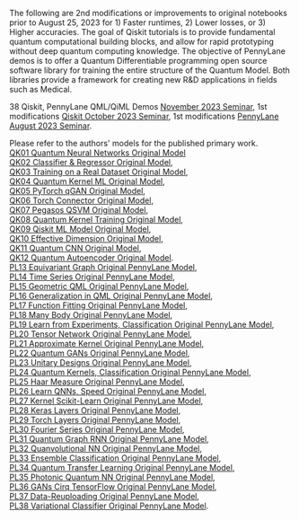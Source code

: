 The following are 2nd modifications or improvements to original notebooks prior to August 25, 2023 for 1) Faster runtimes, 2) Lower losses, or 3) Higher accuracies. The goal of Qiskit tutorials is to provide fundamental quantum computational building blocks, and allow for rapid prototyping without deep quantum computing knowledge. The objective of PennyLane demos is to offer a Quantum Differentiable programming open source software library for training the entire structure of the Quantum Model. Both libraries provide a framework for creating new R&D applications in fields such as Medical. <br>

38 Qiskit, PennyLane QML/QiML Demos [November 2023 Seminar](https://www.chemicalqdevice.com/38-qiskit-pennylane-qmlqiml-demos), 1st modifications [Qiskit October 2023 Seminar](https://www.chemicalqdevice.com/all-ibm-qiskit-machine-learning-tutorials-seminar), 1st modifications [PennyLane August 2023 Seminar](https://www.chemicalqdevice.com/all-pennylane-python-quantum-machine-learning-demos-seminar).

Please refer to the authors' models for the published primary work.<br>
[QK01 Quantum Neural Networks Original Model](https://github.com/qiskit-community/qiskit-machine-learning/blob/stable/0.6/docs/tutorials/01_neural_networks.ipynb)<br>
[QK02 Classifier & Regressor Original Model](https://github.com/qiskit-community/qiskit-machine-learning/blob/stable/0.6/docs/tutorials/02_neural_network_classifier_and_regressor.ipynb),<br>
[QK03 Training on a Real Dataset Original Model](https://github.com/qiskit-community/qiskit-machine-learning/blob/stable/0.6/docs/tutorials/02a_training_a_quantum_model_on_a_real_dataset.ipynb),<br>
[QK04 Quantum Kernel ML Original Model](https://github.com/qiskit-community/qiskit-machine-learning/blob/stable/0.6/docs/tutorials/03_quantum_kernel.ipynb),<br>
[QK05 PyTorch qGAN Original Model](https://github.com/qiskit-community/qiskit-machine-learning/blob/stable/0.6/docs/tutorials/04_torch_qgan.ipynb),<br>
[QK06 Torch Connector Original Model](https://github.com/qiskit-community/qiskit-machine-learning/blob/stable/0.6/docs/tutorials/05_torch_connector.ipynb),<br>
[QK07 Pegasos QSVM Original Model](https://github.com/qiskit-community/qiskit-machine-learning/blob/stable/0.6/docs/tutorials/07_pegasos_qsvc.ipynb),<br>
[QK08 Quantum Kernel Training Original Model](https://github.com/qiskit-community/qiskit-machine-learning/blob/stable/0.6/docs/tutorials/08_quantum_kernel_trainer.ipynb),<br>
[QK09 Qiskit ML Model Original Model](https://github.com/qiskit-community/qiskit-machine-learning/blob/stable/0.6/docs/tutorials/09_saving_and_loading_models.ipynb),<br>
[QK10 Effective Dimension Original Model](https://github.com/qiskit-community/qiskit-machine-learning/blob/stable/0.6/docs/tutorials/10_effective_dimension.ipynb),<br>
[QK11 Quantum CNN Original Model](https://github.com/qiskit-community/qiskit-machine-learning/blob/stable/0.6/docs/tutorials/11_quantum_convolutional_neural_networks.ipynb),<br>
[QK12 Quantum Autoencoder Original Model](https://github.com/qiskit-community/qiskit-machine-learning/blob/stable/0.6/docs/tutorials/12_quantum_autoencoder.ipynb). <br>
[PL13 Equivariant Graph Original PennyLane Model](https://pennylane.ai/qml/demos/tutorial_equivariant_graph_embedding),<br>
[PL14 Time Series Original PennyLane Model](https://pennylane.ai/qml/demos/tutorial_univariate_qvr), <br>
[PL15 Geometric QML Original PennyLane Model](https://pennylane.ai/qml/demos/tutorial_geometric_qml),<br>
[PL16 Generalization in QML Original PennyLane Model](https://pennylane.ai/qml/demos/tutorial_learning_few_data), <br>
[PL17 Function Fitting Original PennyLane Model](https://pennylane.ai/qml/demos/function_fitting_qsp),<br>
[PL18 Many Body Original PennyLane Model](https://pennylane.ai/qml/demos/tutorial_ml_classical_shadows),<br>
[PL19 Learn from Experiments, Classification Original PennyLane Model](https://pennylane.ai/qml/demos/tutorial_learning_from_experiments),<br>
[PL20 Tensor Network Original PennyLane Model](https://pennylane.ai/qml/demos/tutorial_tn_circuits),<br>
[PL21 Approximate Kernel Original PennyLane Model](https://pennylane.ai/qml/demos/tutorial_classical_kernels),<br> 
[PL22 Quantum GANs Original PennyLane Model](https://pennylane.ai/qml/demos/tutorial_quantum_gans),<br>
[PL23 Unitary Designs Original PennyLane Model](https://pennylane.ai/qml/demos/tutorial_unitary_designs),<br>
[PL24 Quantum Kernels, Classification Original PennyLane Model](https://pennylane.ai/qml/demos/tutorial_kernels_module),<br>
[PL25 Haar Measure Original PennyLane Model](https://pennylane.ai/qml/demos/tutorial_haar_measure),<br>
[PL26 Learn QNNs, Speed Original PennyLane Model](https://pennylane.ai/qml/demos/learning2learn),<br>
[PL27 Kernel Scikit-Learn Original PennyLane Model](https://pennylane.ai/qml/demos/tutorial_kernel_based_training),<br>
[PL28 Keras Layers Original PennyLane Model](https://pennylane.ai/qml/demos/tutorial_qnn_module_tf),<br>
[PL29 Torch Layers Original PennyLane Model](https://pennylane.ai/qml/demos/tutorial_qnn_module_torch),<br>
[PL30 Fourier Series Original PennyLane Model](https://pennylane.ai/qml/demos/tutorial_expressivity_fourier_series),<br>
[PL31 Quantum Graph RNN Original PennyLane Model](https://pennylane.ai/qml/demos/tutorial_qgrnn),<br>
[PL32 Quanvolutional NN Original PennyLane Model](https://pennylane.ai/qml/demos/tutorial_quanvolution),<br>
[PL33 Ensemble Classification Original PennyLane Model](https://pennylane.ai/qml/demos/ensemble_multi_qpu),<br>
[PL34 Quantum Transfer Learning Original PennyLane Model](https://pennylane.ai/qml/demos/tutorial_quantum_transfer_learning),<br>
[PL35 Photonic Quantum NN Original PennyLane Model](https://pennylane.ai/qml/demos/quantum_neural_net),<br>
[PL36 GANs Cirq TensorFlow Original PennyLane Model](https://pennylane.ai/qml/demos/tutorial_QGAN),<br>
[PL37 Data-Reuploading Original PennyLane Model](https://pennylane.ai/qml/demos/tutorial_data_reuploading_classifier),<br>
[PL38 Variational Classifier Original PennyLane Model](https://pennylane.ai/qml/demos/tutorial_variational_classifier).
